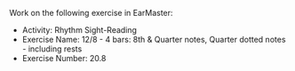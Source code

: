 Work on the following exercise in EarMaster:
- Activity: Rhythm Sight-Reading
- Exercise Name: 12/8 - 4 bars: 8th & Quarter notes, Quarter dotted notes - including rests
- Exercise Number: 20.8
